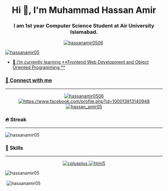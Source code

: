<h1 align="center">Hi 👋, I'm Muhammad Hassan Amir</h1>
<h3 align="center">I am 1st year Computer Science Student at Air University Islamabad.</h3>

<p align="center"> <a href="www.linkedin.com/in/hassan-amir-a2a19b24b" target="blank"><img src="https://img.shields.io/badge/LinkedIn-0077B5?style=for-the-badge&logo=linkedin&logoColor=white" alt="hassanamir0506" /></a> <a href="mailto:hassanamir0506@gmail.com" ><img scr="https://img.shields.io/badge/Gmail-D14836?style=for-the-badge&logo=gmail&logoColor=white"></p>
<p align="left"> <img src="https://komarev.com/ghpvc/?username=hassanamir05&label=Profile%20views&color=0e75b6&style=flat" alt="hassanamir05" /> </p>

- 🌱 I’m currently learning **Frontend Web Development and Object Oriented Programming **
<h3 align="left">👨 Connect with me</h3>
<hr noshade>
<p align="center">
<a href="https://twitter.com/hassanamir0506" target="blank"><img align="center" src="https://img.shields.io/badge/Twitter-1DA1F2?style=for-the-badge&logo=twitter&logoColor=white" alt="hassanamir0506" /></a>
<a href="https://fb.com/https://www.facebook.com/profile.php?id=100013913140948" target="blank"><img align="center" src="https://img.shields.io/badge/Facebook-1877F2?style=for-the-badge&logo=facebook&logoColor=white" alt="https://www.facebook.com/profile.php?id=100013913140948"  /></a>
<a href="https://instagram.com/hassan_amir05" target="blank"><img align="center" src="https://img.shields.io/badge/Instagram-E4405F?style=for-the-badge&logo=instagram&logoColor=white" alt="hassan_amir05"  /></a>
</p>

<h3 aling="left">🔥 Streak</h3>
<hr noshade>
<p aling="center"><img  src="https://github-readme-streak-stats.herokuapp.com/?user=hassanamir05&" alt="hassanamir05" /></p>
<h3 align="left">🚀 Skills</h3>
<hr noshade>
<p align="center"> <a href="https://www.w3schools.com/cpp/" target="_blank" rel="noreferrer"> <img src="https://img.shields.io/badge/C%2B%2B-00599C?style=for-the-badge&logo=c%2B%2B&logoColor=white" alt="cplusplus"> </a> <a href="https://www.w3.org/html/" target="_blank" rel="noreferrer"> <img src="https://img.shields.io/badge/HTML5-E34F26?style=for-the-badge&logo=html5&logoColor=white" alt="html5"> </a> </p>
<p><img align="center" src="https://github-readme-stats.vercel.app/api/top-langs?username=hassanamir05&show_icons=true&locale=en&layout=compact" alt="hassanamir05" /></p>

<p>&nbsp;<img align="center" src="https://github-readme-stats.vercel.app/api?username=hassanamir05&show_icons=true&locale=en" alt="hassanamir05" /></p>


